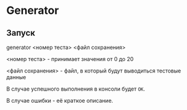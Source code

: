 # Generator

## Запуск

generator <номер теста> <файл сохранения>

<номер теста> - принимает значения от 0 до 20

<файл сохранения> - файл, в который будут выводиться тестовые данные

В случае успешного выполнения в консоли будет `OK`.

В случае ошибки - её краткое описание.
